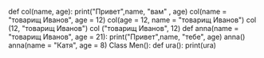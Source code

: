 
def col(name, age):
    print("Привет",name, "вам" , age)
col(name = "товарищ Иванов", age = 12)
col(age = 12, name = "товарищ Иванов")
col (12, "товарищ Иванов")
col ("товарищ Иванов", 12)
def anna(name = "товарищ Иванов", age = 21):
    print("Привет",name, "тебе", age)
anna()
anna(name = "Катя", age = 8)
Class Men():
    def ura():
        print(ura)

    
    
